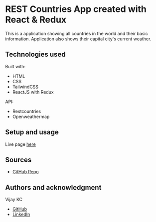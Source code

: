 # REST Countries App created with React & Redux

This is a application showing all countries in the world and their basic information. Application also shows their capital city's current weather.

## Technologies used

Built with:

- HTML
- CSS
- TailwindCSS
- ReactJS with Redux

API:

- Restcountries
- Openweathermap

## Setup and usage

Live page [here](https://github.com/kcvijay)

## Sources

- [GitHub Repo](https://github.com/kcvijay/rest_countries_react_redux)

## Authors and acknowledgment

Vijay KC

- [GitHub](https://www.github.com/kcvijay)
- [LinkedIn](https://www.linkedin.com/in/vijaykc/)
